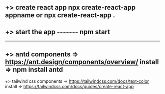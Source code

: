 +>  create react app 
 npx create-react-app appname or  npx create-react-app . 
---------------------------------------------------------------
+>  start the app 
------- npm start 
---------------------------------------------------------------
<!-- style={{color:"red"}} -->
---------------------------------------------------------------
+>  antd
components =>    https://ant.design/components/overview/
install => npm install antd
----------------------------------------------------------------
+>  tailwind css
components =>    https://tailwindcss.com/docs/text-color
install => https://tailwindcss.com/docs/guides/create-react-app
